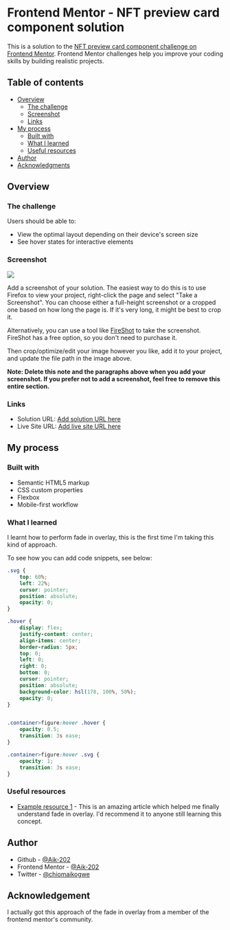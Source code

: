 # Frontend Mentor - NFT preview card component solution

This is a solution to the [NFT preview card component challenge on Frontend Mentor](https://www.frontendmentor.io/challenges/nft-preview-card-component-SbdUL_w0U). Frontend Mentor challenges help you improve your coding skills by building realistic projects. 

## Table of contents

- [Overview](#overview)
  - [The challenge](#the-challenge)
  - [Screenshot](#screenshot)
  - [Links](#links)
- [My process](#my-process)
  - [Built with](#built-with)
  - [What I learned](#what-i-learned)
  - [Useful resources](#useful-resources)
- [Author](#author)
- [Acknowledgments](#acknowledgments)

## Overview

### The challenge

Users should be able to:

- View the optimal layout depending on their device's screen size
- See hover states for interactive elements

### Screenshot

![](./screenshot.jpg)

Add a screenshot of your solution. The easiest way to do this is to use Firefox to view your project, right-click the page and select "Take a Screenshot". You can choose either a full-height screenshot or a cropped one based on how long the page is. If it's very long, it might be best to crop it.

Alternatively, you can use a tool like [FireShot](https://getfireshot.com/) to take the screenshot. FireShot has a free option, so you don't need to purchase it. 

Then crop/optimize/edit your image however you like, add it to your project, and update the file path in the image above.

**Note: Delete this note and the paragraphs above when you add your screenshot. If you prefer not to add a screenshot, feel free to remove this entire section.**

### Links

- Solution URL: [Add solution URL here](https://your-solution-url.com)
- Live Site URL: [Add live site URL here](https://your-live-site-url.com)

## My process

### Built with

- Semantic HTML5 markup
- CSS custom properties
- Flexbox
- Mobile-first workflow

### What I learned

I learnt how to perform fade in overlay, this is the first time I'm taking this kind of approach.

To see how you can add code snippets, see below:


```css
.svg {
    top: 60%;
    left: 22%;
    cursor: pointer;
    position: absolute;
    opacity: 0;
}

.hover {
    display: flex;
    justify-content: center;
    align-items: center;
    border-radius: 5px;
    top: 0;
    left: 0;
    right: 0;
    bottom: 0;
    cursor: pointer;
    position: absolute;
    background-color: hsl(178, 100%, 50%);
    opacity: 0;
}


.container>figure:hover .hover {
    opacity: 0.5;
    transition: 3s ease;
}

.container>figure:hover .svg {
    opacity: 1;
    transition: 3s ease;
}
```

### Useful resources

- [Example resource 1](https://www.w3schools.com/howto_css_image_overlay.asp) - This is an amazing article which helped me finally understand fade in overlay. I'd recommend it to anyone still learning this concept.


## Author
- Github - [@Aik-202](https://github.com/Aik-202/)
- Frontend Mentor - [@Aik-202](https://www.frontendmentor.io/profile/Aik-202)
- Twitter - [@chiomaikogwe](https://www.twitter.com/chiomaikogwe)

## Acknowledgement
I actually got this approach of the fade in overlay from a member of the frontend mentor's community.